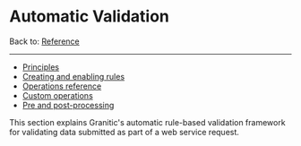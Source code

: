 # Automatic Validation
Back to: [Reference](README.md)

---
  * [Principles](vld-principles.md)
  * [Creating and enabling rules](vld-enable-rules.md)
  * [Operations reference](vld-operations.md)
  * [Custom operations](vld-custom.md)
  * [Pre and post-processing](vld-pre-post.md)
  
This section explains Granitic's automatic rule-based validation framework for validating data submitted
as part of a web service request.